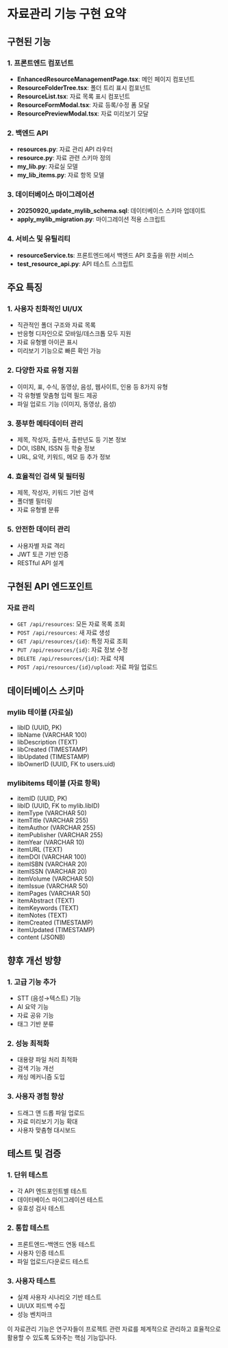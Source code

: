 # 자료관리 기능 구현 요약

## 구현된 기능

### 1. 프론트엔드 컴포넌트
- **EnhancedResourceManagementPage.tsx**: 메인 페이지 컴포넌트
- **ResourceFolderTree.tsx**: 폴더 트리 표시 컴포넌트
- **ResourceList.tsx**: 자료 목록 표시 컴포넌트
- **ResourceFormModal.tsx**: 자료 등록/수정 폼 모달
- **ResourcePreviewModal.tsx**: 자료 미리보기 모달

### 2. 백엔드 API
- **resources.py**: 자료 관리 API 라우터
- **resource.py**: 자료 관련 스키마 정의
- **my_lib.py**: 자료실 모델
- **my_lib_items.py**: 자료 항목 모델

### 3. 데이터베이스 마이그레이션
- **20250920_update_mylib_schema.sql**: 데이터베이스 스키마 업데이트
- **apply_mylib_migration.py**: 마이그레이션 적용 스크립트

### 4. 서비스 및 유틸리티
- **resourceService.ts**: 프론트엔드에서 백엔드 API 호출을 위한 서비스
- **test_resource_api.py**: API 테스트 스크립트

## 주요 특징

### 1. 사용자 친화적인 UI/UX
- 직관적인 폴더 구조와 자료 목록
- 반응형 디자인으로 모바일/데스크톱 모두 지원
- 자료 유형별 아이콘 표시
- 미리보기 기능으로 빠른 확인 가능

### 2. 다양한 자료 유형 지원
- 이미지, 표, 수식, 동영상, 음성, 웹사이트, 인용 등 8가지 유형
- 각 유형별 맞춤형 입력 필드 제공
- 파일 업로드 기능 (이미지, 동영상, 음성)

### 3. 풍부한 메타데이터 관리
- 제목, 작성자, 출판사, 출판년도 등 기본 정보
- DOI, ISBN, ISSN 등 학술 정보
- URL, 요약, 키워드, 메모 등 추가 정보

### 4. 효율적인 검색 및 필터링
- 제목, 작성자, 키워드 기반 검색
- 폴더별 필터링
- 자료 유형별 분류

### 5. 안전한 데이터 관리
- 사용자별 자료 격리
- JWT 토큰 기반 인증
- RESTful API 설계

## 구현된 API 엔드포인트

### 자료 관리
- `GET /api/resources`: 모든 자료 목록 조회
- `POST /api/resources`: 새 자료 생성
- `GET /api/resources/{id}`: 특정 자료 조회
- `PUT /api/resources/{id}`: 자료 정보 수정
- `DELETE /api/resources/{id}`: 자료 삭제
- `POST /api/resources/{id}/upload`: 자료 파일 업로드

## 데이터베이스 스키마

### mylib 테이블 (자료실)
- libID (UUID, PK)
- libName (VARCHAR 100)
- libDescription (TEXT)
- libCreated (TIMESTAMP)
- libUpdated (TIMESTAMP)
- libOwnerID (UUID, FK to users.uid)

### mylibitems 테이블 (자료 항목)
- itemID (UUID, PK)
- libID (UUID, FK to mylib.libID)
- itemType (VARCHAR 50)
- itemTitle (VARCHAR 255)
- itemAuthor (VARCHAR 255)
- itemPublisher (VARCHAR 255)
- itemYear (VARCHAR 10)
- itemURL (TEXT)
- itemDOI (VARCHAR 100)
- itemISBN (VARCHAR 20)
- itemISSN (VARCHAR 20)
- itemVolume (VARCHAR 50)
- itemIssue (VARCHAR 50)
- itemPages (VARCHAR 50)
- itemAbstract (TEXT)
- itemKeywords (TEXT)
- itemNotes (TEXT)
- itemCreated (TIMESTAMP)
- itemUpdated (TIMESTAMP)
- content (JSONB)

## 향후 개선 방향

### 1. 고급 기능 추가
- STT (음성→텍스트) 기능
- AI 요약 기능
- 자료 공유 기능
- 태그 기반 분류

### 2. 성능 최적화
- 대용량 파일 처리 최적화
- 검색 기능 개선
- 캐싱 메커니즘 도입

### 3. 사용자 경험 향상
- 드래그 앤 드롭 파일 업로드
- 자료 미리보기 기능 확대
- 사용자 맞춤형 대시보드

## 테스트 및 검증

### 1. 단위 테스트
- 각 API 엔드포인트별 테스트
- 데이터베이스 마이그레이션 테스트
- 유효성 검사 테스트

### 2. 통합 테스트
- 프론트엔드-백엔드 연동 테스트
- 사용자 인증 테스트
- 파일 업로드/다운로드 테스트

### 3. 사용자 테스트
- 실제 사용자 시나리오 기반 테스트
- UI/UX 피드백 수집
- 성능 벤치마크

이 자료관리 기능은 연구자들이 프로젝트 관련 자료를 체계적으로 관리하고 효율적으로 활용할 수 있도록 도와주는 핵심 기능입니다.